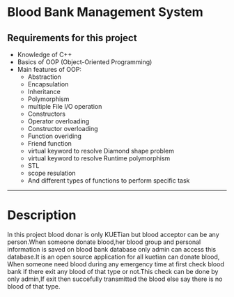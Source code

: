 # Blood Bank Management System

## Requirements for this project
- Knowledge of C++
- Basics of OOP (Object-Oriented Programming)
- Main features of OOP:
  - Abstraction
  - Encapsulation
  - Inheritance
  - Polymorphism
  - multiple File I/O operation
  - Constructors
  - Operator overloading
  - Constructor overloading
  - Function overiding
  - Friend function
  - virtual keyword to resolve Diamond shape problem
  - virtual keyword to resolve Runtime polymorphism
  - STL
  - scope resulation
  - And different types of functions to perform specific task
----------------------------
# Description
In this project blood donar is only KUETian but blood acceptor can be any person.When someone donate blood,her blood group and personal information is saved on blood bank database only admin can access this database.It is an open source application for all kuetian can donate blood, When someone need blood during any emergency time at first check blood bank if there exit any blood of that type or not.This check can be done by only admin,If exit then succefully transmitted the blood else say there is no blood of that type.

